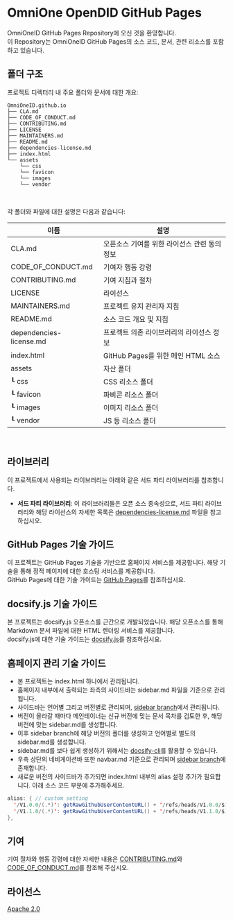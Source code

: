OmniOne OpenDID GitHub Pages
==

OmniOneID GitHub Pages Repository에 오신 것을 환영합니다. <br>
이 Repository는 OmniOneID GitHub Pages의 소스 코드, 문서, 관련 리소스를 포함하고 있습니다.

## 폴더 구조
프로젝트 디렉터리 내 주요 폴더와 문서에 대한 개요:

```
OmniOneID.github.io
├── CLA.md
├── CODE_OF_CONDUCT.md
├── CONTRIBUTING.md
├── LICENSE
├── MAINTAINERS.md
├── README.md
├── dependencies-license.md
├── index.html
└── assets
    └── css
    └── favicon
    └── images
    └── vendor
```

<br/>

각 폴더와 파일에 대한 설명은 다음과 같습니다:

| 이름                             | 설명                                     |
| -------------------------------- | ---------------------------------------- |
| CLA.md                           | 오픈소스 기여를 위한 라이선스 관련 동의 정보              |
| CODE_OF_CONDUCT.md               | 기여자 행동 강령                         |
| CONTRIBUTING.md                  | 기여 지침과 절차                         |
| LICENSE                          | 라이선스                                 |
| MAINTAINERS.md                   | 프로젝트 유지 관리자 지침                |
| README.md    | 소스 코드 개요 및 지침                   |
| dependencies-license.md          | 프로젝트 의존 라이브러리의 라이선스 정보 |
| index.html          | GitHub Pages를 위한 메인 HTML 소스 |
| assets                             | 자산 폴더                                   |
| ┖ css                            | CSS 리소스 폴더                         |
| ┖ favicon                      | 파비콘 리소스 폴더           |
| ┖ images                   | 이미지 리소스 폴더                        |
| ┖ vendor                             | JS 등 리소스 폴더          |
</br>

## 라이브러리
이 프로젝트에서 사용되는 라이브러리는 아래와 같은 서드 파티 라이브러리를 참조합니다.
- **서드 파티 라이브러리**: 이 라이브러리들은 오픈 소스 종속성으로, 서드 파티 라이브러리와 해당 라이선스의 자세한 목록은 [dependencies-license.md](dependencies-license.md) 파일을 참고하십시오.

## GitHub Pages 기술 가이드
이 프로젝트는 GitHub Pages 기술을 기반으로 홈페이지 서비스를 제공합니다. 해당 기술을 통해 정적 페이지에 대한 호스팅 서비스를 제공합니다. <br>
GitHub Pages에 대한 기술 가이드는 [GitHub Pages](https://docs.github.com/en/pages)를 참조하십시요. <br>

## docsify.js 기술 가이드
본 프로젝트는 docsify.js 오픈소스를 근간으로 개발되었습니다. 해당 오픈소스를 통해 Markdown 문서 파일에 대한 HTML 렌더링 서비스를 제공합니다. <br>
docsify.js에 대한 기술 가이드는 [docsify.js](https://docsify.js.org/)를 참조하십시요. <br>

## 홈페이지 관리 기술 가이드
- 본 프로젝트는 index.html 하나에서 관리됩니다. <br>
- 홈페이지 내부에서 출력되는 좌측의 사이드바는 sidebar.md 파일을 기준으로 관리됩니다. <br>
- 사이드바는 언어별 그리고 버전별로 관리되며, [sidebar branch](https://github.com/OmniOneID/did-doc-architecture/tree/sidebar/)에서 관리됩니다. <br>
- 버전이 올라갈 때마다 메인테이너는 신규 버전에 맞는 문서 목차를 검토한 후, 해당 버전에 맞는 sidebar.md를 생성합니다. <br>
- 이후 sidebar branch에 해당 버전의 폴더를 생성하고 언어별로 별도의 sidebar.md를 생성합니다. <br>
- sidebar.md를 보다 쉽게 생성하기 위해서는 [docsify-cli](https://github.com/docsifyjs/docsify-cli)를 활용할 수 있습니다. <br>
- 우측 상단의 네비게이션바 또한 navbar.md 기준으로 관리되며 [sidebar branch](https://github.com/OmniOneID/did-doc-architecture/tree/sidebar/)에 존재합니다. <br>
- 새로운 버전의 사이드바가 추가되면 index.html 내부의 alias 설정 추가가 필요합니다. 아래 소스 코드 부분에 추가해주세요.
 
```java
alias: { // custom setting
  '/V1.0.0/(.*)': getRawGithubUserContentURL() + '/refs/heads/V1.0.0/$1',
  '/V1.1.0/(.*)': getRawGithubUserContentURL() + '/refs/heads/V1.1.0/$1'
},
```

## 기여
기여 절차와 행동 강령에 대한 자세한 내용은 [CONTRIBUTING.md](CONTRIBUTING.md)와 [CODE_OF_CONDUCT.md](CODE_OF_CONDUCT.md)를 참조해 주십시오.

## 라이선스
[Apache 2.0](LICENSE)
